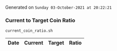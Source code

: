 Generated on `Sunday 03-October-2021 at 20:22:21`

### Current to Target Coin Ratio
`current_coin_ratio.sh`

Date|Current|Target|Ratio
---|---|---|---
